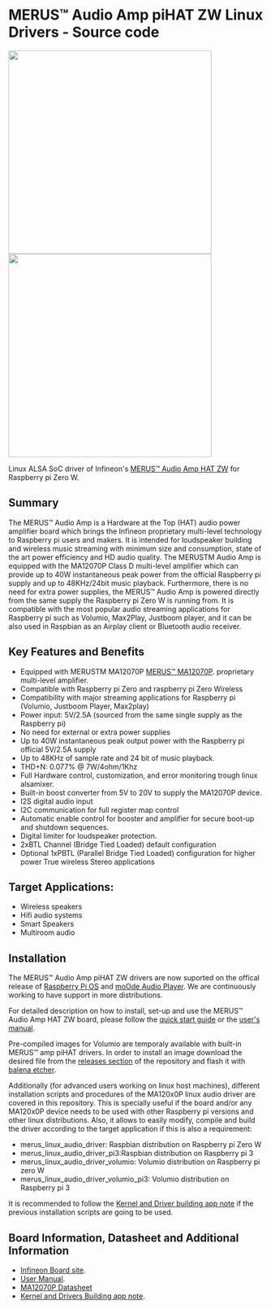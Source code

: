 # MERUS™ Audio Amp piHAT ZW Linux Drivers - Source code

<img src="https://github.com/Infineon/merus-audio-amp-hat-zw/blob/master/KIT_40W_AMP_HAT_ZW_webpage_topview_lowres.jpg_2129383340.jpg" style="max-width:100%;" width="400">
<img src="https://github.com/Infineon/merus-audio-amp-hat-zw/blob/master/KIT_40W_AMP_HAT_ZW_webpage.jpg_2070277996" style="max-width:100%;" width="400">

Linux ALSA SoC driver of Infineon's [MERUS™ Audio Amp HAT ZW](https://www.infineon.com/cms/en/product/evaluation-boards/tle94112el_shield/) for Raspberry pi Zero W.

## Summary
The MERUS™ Audio Amp is a Hardware at the Top (HAT) audio power amplifier board which brings the Infineon proprietary multi-level technology to Raspberry pi users and makers. It is intended for loudspeaker building and wireless music streaming with minimum size and consumption, state of the art power efficiency and HD audio quality. The MERUSTM Audio Amp is equipped with the MA12070P Class D multi-level amplifier which can provide up to 40W instantaneous peak power from the official Raspberry pi supply and up to 48KHz/24bit music playback. Furthermore, there is no need for extra power supplies, the MERUS™ Audio Amp is powered directly from the same supply the Raspberry pi Zero W is running from. It is compatible with the most popular audio streaming applications for Raspberry pi such as Volumio, Max2Play, Justboom player, and it can be also used in Raspbian as an Airplay client or Bluetooth audio receiver.

## Key Features and Benefits
-	Equipped with MERUSTM MA12070P [MERUS™ MA12070P](https://www.infineon.com/cms/en/product/power/class-d-audio-amplifier-solutions/integrated-class-d-audio-amplifier-ics/ma12070p/).
 proprietary multi-level amplifier.
-	Compatible with Raspberry pi Zero and raspberry pi Zero Wireless
-	Compatibility with major streaming applications for Raspberry pi (Volumio, Justboom Player, Max2play)
-	Power input: 5V/2.5A (sourced from the same single supply as the Raspberry pi)
-	No need for external or extra power supplies
-	Up to 40W instantaneous peak output power with the Raspberry pi official 5V/2.5A supply
-	Up to 48KHz of sample rate and 24 bit of music playback.
-	THD+N: 0.077% @ 7W/4ohm/1Khz
-	Full Hardware control, customization, and error monitoring trough linux alsamixer.
-	Built-in boost converter from 5V to 20V to supply the MA12070P device.
-	I2S digital audio input
-	I2C communication for full register map control
-	Automatic enable control for booster and amplifier for secure boot-up and shutdown sequences.
-	Digital limiter for loudspeaker protection.
-	2xBTL Channel (Bridge Tied Loaded) default configuration
-	Optional 1xPBTL (Parallel Bridge Tied Loaded) configuration for higher power True wireless Stereo applications

## Target Applications:
* Wireless speakers
* Hifi audio systems
* Smart Speakers
* Multiroom audio

## Installation

The MERUS™ Audio Amp piHAT ZW drivers are now suported on the offical release of [Raspberry Pi OS](https://www.raspberrypi.org/downloads/raspberry-pi-os/) and [moOde Audio Player](https://moodeaudio.org/). We are continuously working to have support in more distributions.

For detailed description on how to install, set-up and use the MERUS™ Audio Amp HAT ZW board, please follow the [quick start guide](https://www.infineon.com/dgdl/Infineon-Quickstartguide_KIT_40W_AMP_HAT_ZW%20-AdditionalTechnicalInformation-v01_00-EN.pdf?fileId=5546d4626eab8fbf016eeb75f58a6326) or the [user's manual](https://www.infineon.com/dgdl/Infineon-KIT_40W_AMP_HAT_ZW-UserManual-v01_00-EN.pdf?fileId=5546d4626eab8fbf016eef8084096be6).

Pre-compiled images for Volumio are temporaly available with built-in MERUS™ amp piHAT drivers. In order to install an image download the desired file from the [releases section](https://github.com/Infineon/merus-audio-amp-hat-zw/releases) of the repository and flash it with [balena etcher](https://www.balena.io/etcher/).

Additionally (for advanced users working on linux host machines), different installation scripts and procedures of the MA120x0P linux audio driver are covered in this repository. This is specially useful if the board and/or any MA120x0P device needs to be used with other Raspberry pi versions and other linux distributions. Also, it allows to easily modify, compile and build the driver according to the target application if this is also a requirement:
- merus_linux_audio_driver: Raspbian distribution on Raspberry pi Zero W
- merus_linux_audio_driver_pi3:Raspbian distribution on Raspberry pi 3
- merus_linux_audio_driver_volumio: Volumio distribution on Raspberry pi zero W
- merus_linux_audio_driver_volumio_pi3: Volumio distribution on Raspberry pi 3

It is recommended to follow the [Kernel and Driver building app note](https://www.infineon.com/dgdl/Infineon-KIT_40W_AMP_HAT_ZW-ApplicationNotes-v01_00-EN.pdf?fileId=5546d4626eab8fbf016eef808ad46be9) if the previous installation scripts are going to be used.

## Board Information, Datasheet and Additional Information
* [Infineon Board site](https://www.infineon.com/cms/en/product/evaluation-boards/kit_40w_amp_hat_zw/).
* [User Manual](https://www.infineon.com/dgdl/Infineon-KIT_40W_AMP_HAT_ZW-UserManual-v01_00-EN.pdf?fileId=5546d4626eab8fbf016eef8084096be6).
* [MA12070P Datasheet](https://www.infineon.com/dgdl/Infineon-MA12070P-DS-v01_00-EN.pdf?fileId=5546d46264a8de7e0164b761f2f261e4)
* [Kernel and Drivers Building app note](https://www.infineon.com/dgdl/Infineon-KIT_40W_AMP_HAT_ZW-ApplicationNotes-v01_00-EN.pdf?fileId=5546d4626eab8fbf016eef808ad46be9).
